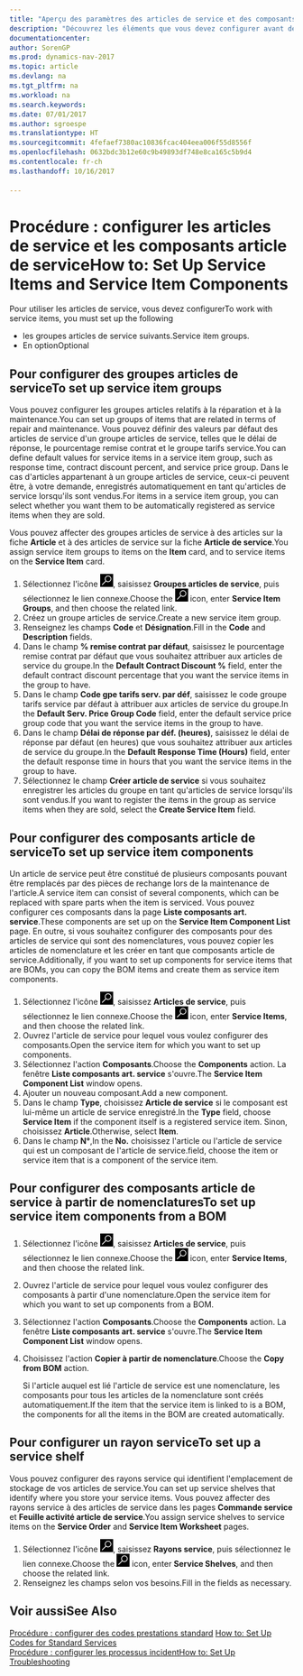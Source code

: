 ```yaml
---
title: "Aperçu des paramètres des articles de service et des composants article de service"
description: "Découvrez les éléments que vous devez configurer avant de pouvoir utiliser des articles de service, notamment les valeurs par défaut telles que le délai de réponse, le pourcentage remise contrat et le groupe tarifs service."
documentationcenter: 
author: SorenGP
ms.prod: dynamics-nav-2017
ms.topic: article
ms.devlang: na
ms.tgt_pltfrm: na
ms.workload: na
ms.search.keywords: 
ms.date: 07/01/2017
ms.author: sgroespe
ms.translationtype: HT
ms.sourcegitcommit: 4fefaef7380ac10836fcac404eea006f55d8556f
ms.openlocfilehash: 0632bdc3b12e60c9b49893df748e8ca165c5b9d4
ms.contentlocale: fr-ch
ms.lasthandoff: 10/16/2017

---
```

# <a name="how-to-set-up-service-items-and-service-item-components"></a><span data-ttu-id="48f08-103">Procédure : configurer les articles de service et les composants article de service</span><span class="sxs-lookup"><span data-stu-id="48f08-103">How to: Set Up Service Items and Service Item Components</span></span>
<span data-ttu-id="48f08-104">Pour utiliser les articles de service, vous devez configurer</span><span class="sxs-lookup"><span data-stu-id="48f08-104">To work with service items, you must set up the following</span></span>

* <span data-ttu-id="48f08-105">les groupes articles de service suivants.</span><span class="sxs-lookup"><span data-stu-id="48f08-105">Service item groups.</span></span> 
* <span data-ttu-id="48f08-106">En option</span><span class="sxs-lookup"><span data-stu-id="48f08-106">Optional</span></span>

## <a name="to-set-up-service-item-groups"></a><span data-ttu-id="48f08-107">Pour configurer des groupes articles de service</span><span class="sxs-lookup"><span data-stu-id="48f08-107">To set up service item groups</span></span>
<span data-ttu-id="48f08-108">Vous pouvez configurer les groupes articles relatifs à la réparation et à la maintenance.</span><span class="sxs-lookup"><span data-stu-id="48f08-108">You can set up groups of items that are related in terms of repair and maintenance.</span></span> <span data-ttu-id="48f08-109">Vous pouvez définir des valeurs par défaut des articles de service d'un groupe articles de service, telles que le délai de réponse, le pourcentage remise contrat et le groupe tarifs service.</span><span class="sxs-lookup"><span data-stu-id="48f08-109">You can define default values for service items in a service item group, such as response time, contract discount percent, and service price group.</span></span> <span data-ttu-id="48f08-110">Dans le cas d'articles appartenant à un groupe articles de service, ceux-ci peuvent être, à votre demande, enregistrés automatiquement en tant qu'articles de service lorsqu'ils sont vendus.</span><span class="sxs-lookup"><span data-stu-id="48f08-110">For items in a service item group, you can select whether you want them to be automatically registered as service items when they are sold.</span></span>  
  
<span data-ttu-id="48f08-111">Vous pouvez affecter des groupes articles de service à des articles sur la fiche **Article** et à des articles de service sur la fiche **Article de service**.</span><span class="sxs-lookup"><span data-stu-id="48f08-111">You assign service item groups to items on the **Item** card, and to service items on the **Service Item** card.</span></span>  
  
1. <span data-ttu-id="48f08-112">Sélectionnez l'icône ![Page ou état pour la recherche](media/ui-search/search_small.png "Page ou état pour la recherche"), saisissez **Groupes articles de service**, puis sélectionnez le lien connexe.</span><span class="sxs-lookup"><span data-stu-id="48f08-112">Choose the ![Search for Page or Report](media/ui-search/search_small.png "Search for Page or Report icon") icon, enter **Service Item Groups**, and then choose the related link.</span></span>  
2. <span data-ttu-id="48f08-113">Créez un groupe articles de service.</span><span class="sxs-lookup"><span data-stu-id="48f08-113">Create a new service item group.</span></span>  
3. <span data-ttu-id="48f08-114">Renseignez les champs **Code** et **Désignation**.</span><span class="sxs-lookup"><span data-stu-id="48f08-114">Fill in the **Code** and **Description** fields.</span></span>  
4. <span data-ttu-id="48f08-115">Dans le champ **% remise contrat par défaut**, saisissez le pourcentage remise contrat par défaut que vous souhaitez attribuer aux articles de service du groupe.</span><span class="sxs-lookup"><span data-stu-id="48f08-115">In the **Default Contract Discount %** field, enter the default contract discount percentage that you want the service items in the group to have.</span></span>  
5. <span data-ttu-id="48f08-116">Dans le champ **Code gpe tarifs serv. par déf**, saisissez le code groupe tarifs service par défaut à attribuer aux articles de service du groupe.</span><span class="sxs-lookup"><span data-stu-id="48f08-116">In the **Default Serv. Price Group Code** field, enter the default service price group code that you want the service items in the group to have.</span></span>  
6. <span data-ttu-id="48f08-117">Dans le champ **Délai de réponse par déf. (heures)**, saisissez le délai de réponse par défaut (en heures) que vous souhaitez attribuer aux articles de service du groupe.</span><span class="sxs-lookup"><span data-stu-id="48f08-117">In the **Default Response Time (Hours)** field, enter the default response time in hours that you want the service items in the group to have.</span></span>  
7. <span data-ttu-id="48f08-118">Sélectionnez le champ **Créer article de service** si vous souhaitez enregistrer les articles du groupe en tant qu'articles de service lorsqu'ils sont vendus.</span><span class="sxs-lookup"><span data-stu-id="48f08-118">If you want to register the items in the group as service items when they are sold, select the **Create Service Item** field.</span></span>  

## <a name="to-set-up-service-item-components"></a><span data-ttu-id="48f08-119">Pour configurer des composants article de service</span><span class="sxs-lookup"><span data-stu-id="48f08-119">To set up service item components</span></span>
<span data-ttu-id="48f08-120">Un article de service peut être constitué de plusieurs composants pouvant être remplacés par des pièces de rechange lors de la maintenance de l'article.</span><span class="sxs-lookup"><span data-stu-id="48f08-120">A service item can consist of several components, which can be replaced with spare parts when the item is serviced.</span></span> <span data-ttu-id="48f08-121">Vous pouvez configurer ces composants dans la page **Liste composants art. service**.</span><span class="sxs-lookup"><span data-stu-id="48f08-121">These components are set up on the **Service Item Component List** page.</span></span> <span data-ttu-id="48f08-122">En outre, si vous souhaitez configurer des composants pour des articles de service qui sont des nomenclatures, vous pouvez copier les articles de nomenclature et les créer en tant que composants article de service.</span><span class="sxs-lookup"><span data-stu-id="48f08-122">Additionally, if you want to set up components for service items that are BOMs, you can copy the BOM items and create them as service item components.</span></span> 
  
1. <span data-ttu-id="48f08-123">Sélectionnez l'icône ![Page ou état pour la recherche](media/ui-search/search_small.png "Page ou état pour la recherche"), saisissez **Articles de service**, puis sélectionnez le lien connexe.</span><span class="sxs-lookup"><span data-stu-id="48f08-123">Choose the ![Search for Page or Report](media/ui-search/search_small.png "Search for Page or Report icon") icon, enter **Service Items**, and then choose the related link.</span></span> 
2. <span data-ttu-id="48f08-124">Ouvrez l'article de service pour lequel vous voulez configurer des composants.</span><span class="sxs-lookup"><span data-stu-id="48f08-124">Open the service item for which you want to set up components.</span></span>  
3. <span data-ttu-id="48f08-125">Sélectionnez l'action **Composants**.</span><span class="sxs-lookup"><span data-stu-id="48f08-125">Choose the **Components** action.</span></span> <span data-ttu-id="48f08-126">La fenêtre **Liste composants art. service** s'ouvre.</span><span class="sxs-lookup"><span data-stu-id="48f08-126">The **Service Item Component List** window opens.</span></span>  
4. <span data-ttu-id="48f08-127">Ajouter un nouveau composant.</span><span class="sxs-lookup"><span data-stu-id="48f08-127">Add a new component.</span></span>  
5. <span data-ttu-id="48f08-128">Dans le champ **Type**, choisissez **Article de service** si le composant est lui-même un article de service enregistré.</span><span class="sxs-lookup"><span data-stu-id="48f08-128">In the **Type** field, choose **Service Item** if the component itself is a registered service item.</span></span> <span data-ttu-id="48f08-129">Sinon, choisissez **Article**.</span><span class="sxs-lookup"><span data-stu-id="48f08-129">Otherwise, select **Item**.</span></span>  
6. <span data-ttu-id="48f08-130">Dans le champ **N°**,</span><span class="sxs-lookup"><span data-stu-id="48f08-130">In the **No.**</span></span> <span data-ttu-id="48f08-131">choisissez l'article ou l'article de service qui est un composant de l'article de service.</span><span class="sxs-lookup"><span data-stu-id="48f08-131">field, choose the item or service item that is a component of the service item.</span></span>  

## <a name="to-set-up-service-item-components-from-a-bom"></a><span data-ttu-id="48f08-132">Pour configurer des composants article de service à partir de nomenclatures</span><span class="sxs-lookup"><span data-stu-id="48f08-132">To set up service item components from a BOM</span></span>
1.  <span data-ttu-id="48f08-133">Sélectionnez l'icône ![Page ou état pour la recherche](media/ui-search/search_small.png "Page ou état pour la recherche"), saisissez **Articles de service**, puis sélectionnez le lien connexe.</span><span class="sxs-lookup"><span data-stu-id="48f08-133">Choose the ![Search for Page or Report](media/ui-search/search_small.png "Search for Page or Report icon") icon, enter **Service Items**, and then choose the related link.</span></span>  
2. <span data-ttu-id="48f08-134">Ouvrez l'article de service pour lequel vous voulez configurer des composants à partir d'une nomenclature.</span><span class="sxs-lookup"><span data-stu-id="48f08-134">Open the service item for which you want to set up components from a BOM.</span></span>  
3. <span data-ttu-id="48f08-135">Sélectionnez l'action **Composants**.</span><span class="sxs-lookup"><span data-stu-id="48f08-135">Choose the **Components** action.</span></span> <span data-ttu-id="48f08-136">La fenêtre **Liste composants art. service** s'ouvre.</span><span class="sxs-lookup"><span data-stu-id="48f08-136">The **Service Item Component List** window opens.</span></span>  
4. <span data-ttu-id="48f08-137">Choisissez l'action **Copier à partir de nomenclature**.</span><span class="sxs-lookup"><span data-stu-id="48f08-137">Choose the **Copy from BOM** action.</span></span>  
  
    <span data-ttu-id="48f08-138">Si l'article auquel est lié l'article de service est une nomenclature, les composants pour tous les articles de la nomenclature sont créés automatiquement.</span><span class="sxs-lookup"><span data-stu-id="48f08-138">If the item that the service item is linked to is a BOM, the components for all the items in the BOM are created automatically.</span></span>  

## <a name="to-set-up-a-service-shelf"></a><span data-ttu-id="48f08-139">Pour configurer un rayon service</span><span class="sxs-lookup"><span data-stu-id="48f08-139">To set up a service shelf</span></span>
<span data-ttu-id="48f08-140">Vous pouvez configurer des rayons service qui identifient l'emplacement de stockage de vos articles de service.</span><span class="sxs-lookup"><span data-stu-id="48f08-140">You can set up service shelves that identify where you store your service items.</span></span> <span data-ttu-id="48f08-141">Vous pouvez affecter des rayons service à des articles de service dans les pages **Commande service** et **Feuille activité article de service**.</span><span class="sxs-lookup"><span data-stu-id="48f08-141">You assign service shelves to service items on the **Service Order** and **Service Item Worksheet** pages.</span></span>  
  
1. <span data-ttu-id="48f08-142">Sélectionnez l'icône ![Page ou état pour la recherche](media/ui-search/search_small.png "Page ou état pour la recherche"), saisissez **Rayons service**, puis sélectionnez le lien connexe.</span><span class="sxs-lookup"><span data-stu-id="48f08-142">Choose the ![Search for Page or Report](media/ui-search/search_small.png "Search for Page or Report icon") icon, enter **Service Shelves**, and then choose the related link.</span></span>
2. <span data-ttu-id="48f08-143">Renseignez les champs selon vos besoins.</span><span class="sxs-lookup"><span data-stu-id="48f08-143">Fill in the fields as necessary.</span></span>

## <a name="see-also"></a><span data-ttu-id="48f08-144">Voir aussi</span><span class="sxs-lookup"><span data-stu-id="48f08-144">See Also</span></span>
<span data-ttu-id="48f08-145">[Procédure : configurer des codes prestations standard](service-how-setup-service-coding.md) </span><span class="sxs-lookup"><span data-stu-id="48f08-145">[How to: Set Up Codes for Standard Services](service-how-setup-service-coding.md) </span></span>  
[<span data-ttu-id="48f08-146">Procédure : configurer les processus incident</span><span class="sxs-lookup"><span data-stu-id="48f08-146">How to: Set Up Troubleshooting</span></span>](service-how-setup-troubleshooting.md)
